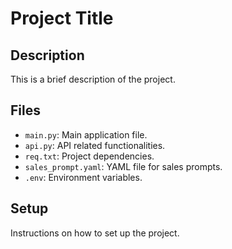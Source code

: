 # Project Title

## Description

This is a brief description of the project.

## Files

- `main.py`: Main application file.
- `api.py`: API related functionalities.
- `req.txt`: Project dependencies.
- `sales_prompt.yaml`: YAML file for sales prompts.
- `.env`: Environment variables.

## Setup

Instructions on how to set up the project.
